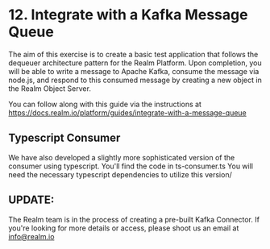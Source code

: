 # 12. Integrate with a Kafka Message Queue

The aim of this exercise is to create a basic test application that follows the dequeuer architecture pattern for the Realm Platform. Upon completion, you will be able to write a message to Apache Kafka, consume the message via node.js, and respond to this consumed message by creating a new object in the Realm Object Server.

You can follow along with this guide via the instructions at https://docs.realm.io/platform/guides/integrate-with-a-message-queue

## Typescript Consumer

We have also developed a slightly more sophisticated version of the consumer using typescript.  You'll find the code in ts-consumer.ts 
You will need the necessary typescript dependencies to utilize this version/  

## UPDATE: 
The Realm team is in the process of creating a pre-built Kafka Connector.  If you're looking for more details or access, please shoot us an email at info@realm.io 